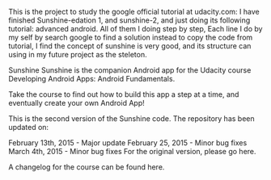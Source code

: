 This is the project to study the google official tutorial at udacity.com: I have finished Sunshine-edation 1, and sunshine-2, and just doing its following tutorial: advanced android. All of them I doing step by step, Each line I do by my self by search google to find a solution instead to copy the code from tutorial, I find the concept of sunshine is very good, and its structure can using in my future project as the steleton.

Sunshine
Sunshine is the companion Android app for the Udacity course Developing Android Apps: Android Fundamentals.

Take the course to find out how to build this app a step at a time, and eventually create your own Android App!

This is the second version of the Sunshine code. The repository has been updated on:

February 13th, 2015 - Major update
February 25, 2015 - Minor bug fixes
March 4th, 2015 - Minor bug fixes
For the original version, please go here.

A changelog for the course can be found here.
